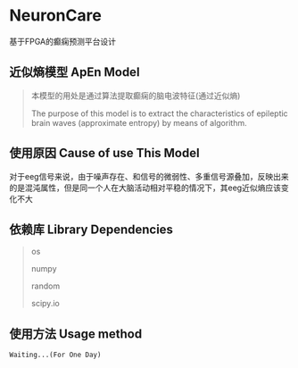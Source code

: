 # NeuronCare
基于FPGA的癫痫预测平台设计

## 近似熵模型 ApEn Model
>本模型的用处是通过算法提取癫痫的脑电波特征(通过近似熵)
>
>The purpose of this model is to extract the characteristics of epileptic brain waves (approximate entropy) by means of algorithm.

## 使用原因 Cause of use This Model
对于eeg信号来说，由于噪声存在、和信号的微弱性、多重信号源叠加，反映出来的是混沌属性，但是同一个人在大脑活动相对平稳的情况下，其eeg近似熵应该变化不大


## 依赖库 Library Dependencies
>os
>
>numpy
>
>random
>
>scipy.io

## 使用方法 Usage method
```
Waiting...(For One Day)
```

